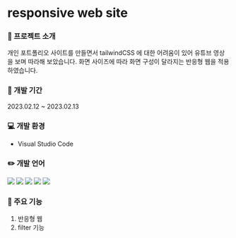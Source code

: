 # responsive web site


### :newspaper: 프로젝트 소개

개인 포트폴리오 사이트를 만들면서 tailwindCSS 에 대한 어려움이 있어 유튜브 영상을 보며 따라해 보았습니다.
화면 사이즈에 따라 화면 구성이 달라지는 반응형 웹을 적용하였습니다.

### :calendar: 개발 기간

2023.02.12 ~ 2023.02.13


### :computer: 개발 환경
- Visual Studio Code

### :pencil2: 개발 언어
  <img src="https://img.shields.io/badge/html5-E34F26?style=for-the-badge&logo=html5&logoColor=white"> <img src="https://img.shields.io/badge/tailwindcss-06B6D4?style=for-the-badge&logo=tailwindCSS&logoColor=white"> <img src="https://img.shields.io/badge/javascript-F7DF1E?style=for-the-badge&logo=javascript&logoColor=black"> <img src="https://img.shields.io/badge/react-61DAFB?style=for-the-badge&logo=react&logoColor=black"> <img src="https://img.shields.io/badge/node.js-339933?style=for-the-badge&logo=Node.js&logoColor=white">

### :tulip: 주요 기능
  1. 반응형 웹
  2. filter 기능
